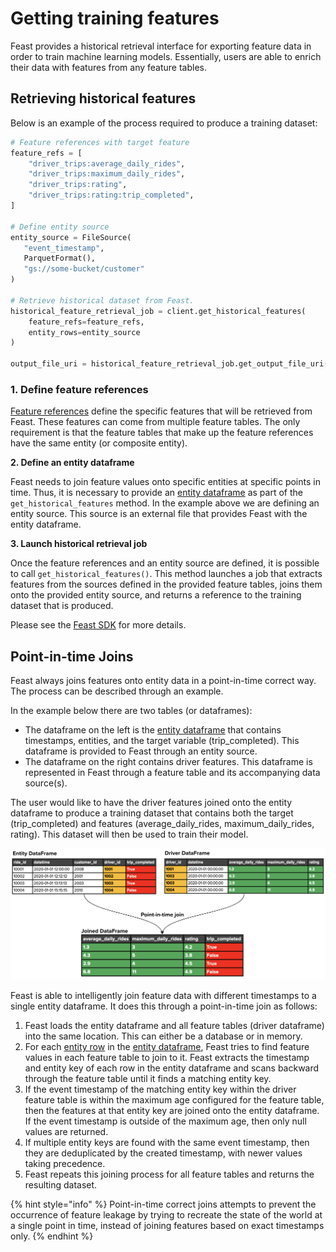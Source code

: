 # Getting training features

Feast provides a historical retrieval interface for exporting feature data in order to train machine learning models. Essentially, users are able to enrich their data with features from any feature tables.

## Retrieving historical features

Below is an example of the process required to produce a training dataset:

```python
# Feature references with target feature
feature_refs = [
    "driver_trips:average_daily_rides",
    "driver_trips:maximum_daily_rides",
    "driver_trips:rating",
    "driver_trips:rating:trip_completed",
]

# Define entity source
entity_source = FileSource(
   "event_timestamp",
   ParquetFormat(),
   "gs://some-bucket/customer"
)

# Retrieve historical dataset from Feast.
historical_feature_retrieval_job = client.get_historical_features(
    feature_refs=feature_refs,
    entity_rows=entity_source
)

output_file_uri = historical_feature_retrieval_job.get_output_file_uri()
```

### 1. Define feature references

[Feature references](../concepts/glossary.md#feature-references) define the specific features that will be retrieved from Feast. These features can come from multiple feature tables. The only requirement is that the feature tables that make up the feature references have the same entity \(or composite entity\).

**2. Define an entity dataframe**

Feast needs to join feature values onto specific entities at specific points in time. Thus, it is necessary to provide an [entity dataframe](../concepts/glossary.md#entity-dataframe) as part of the `get_historical_features` method. In the example above we are defining an entity source. This source is an external file that provides Feast with the entity dataframe.

**3. Launch historical retrieval job**

Once the feature references and an entity source are defined, it is possible to call `get_historical_features()`. This method launches a job that extracts features from the sources defined in the provided feature tables, joins them onto the provided entity source, and returns a reference to the training dataset that is produced.

Please see the [Feast SDK](https://api.docs.feast.dev/python) for more details.

## Point-in-time Joins

Feast always joins features onto entity data in a point-in-time correct way. The process can be described through an example.

In the example below there are two tables \(or dataframes\):

* The dataframe on the left is the [entity dataframe](../concepts/glossary.md#entity-dataframe) that contains timestamps, entities, and the target variable \(trip\_completed\). This dataframe is provided to Feast through an entity source.
* The dataframe on the right contains driver features. This dataframe is represented in Feast through a feature table and its accompanying data source\(s\).

The user would like to have the driver features joined onto the entity dataframe to produce a training dataset that contains both the target \(trip\_completed\) and features \(average\_daily\_rides, maximum\_daily\_rides, rating\). This dataset will then be used to train their model.

![](../.gitbook/assets/point_in_time_join%20%281%29%20%281%29.png)

Feast is able to intelligently join feature data with different timestamps to a single entity dataframe. It does this through a point-in-time join as follows:

1. Feast loads the entity dataframe and all feature tables \(driver dataframe\) into the same location. This can either be a database or in memory.
2. For each [entity row](../concepts/glossary.md#entity-rows) in the [entity dataframe](getting-online-features.md), Feast tries to find feature values in each feature table to join to it. Feast extracts the timestamp and entity key of each row in the entity dataframe and scans backward through the feature table until it finds a matching entity key.
3. If the event timestamp of the matching entity key within the driver feature table is within the maximum age configured for the feature table, then the features at that entity key are joined onto the entity dataframe. If the event timestamp is outside of the maximum age, then only null values are returned.
4. If multiple entity keys are found with the same event timestamp, then they are deduplicated by the created timestamp, with newer values taking precedence.
5. Feast repeats this joining process for all feature tables and returns the resulting dataset.

{% hint style="info" %}
Point-in-time correct joins attempts to prevent the occurrence of feature leakage by trying to recreate the state of the world at a single point in time, instead of joining features based on exact timestamps only.
{% endhint %}

